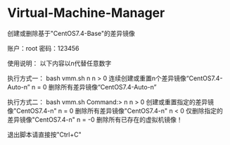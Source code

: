 # Virtual-Machine-Manager
创建或删除基于"CentOS7.4-Base"的差异镜像

账户：root
密码：123456

使用说明：
以下内容以n代替任意数字

执行方式一：
bash vmm.sh n
n > 0
连续创建或重置n个差异镜像“CentOS7.4-Auto-n”
n = 0
删除所有差异镜像“CentOS7.4-Auto-n”

执行方式二：
bash vmm.sh
Command:> n
n > 0
创建或重置指定的差异镜像"CentOS7.4-n"
n = 0
删除所有差异镜像"CentOS7.4-n"
n < 0
仅删除指定的差异镜像"CentOS7.4-n"
n = -0
删除所有已存在的虚拟机镜像！

退出脚本请直接按"Ctrl+C"
